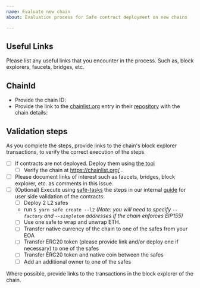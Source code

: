 ```yaml
---
name: Evaluate new chain
about: Evaluation process for Safe contract deployment on new chains

---
```


## Useful Links

Please list any useful links that you encounter in the process. Such as, block explorers, faucets, bridges, etc.

## ChainId

- Provide the chain ID: 
- Provide the link to the [chainlist.org](https://chainlist.org) entry in their [repository](https://github.com/ethereum-lists/chains/tree/master/_data/chains) with the chain details: 

## Validation steps

As you complete the steps, provide links to the chain's block explorer transactions, to verify the correct execution of the steps.

- [ ] If contracts are not deployed. Deploy them using [the tool](https://github.com/gnosis/safe-contracts)
  - [ ] Verify the chain at https://chainlist.org/ .
- [ ] Please document links of interest such as faucets, bridges, block explorer, etc. as comments in this issue.
- [ ] (Optional) Execute using [safe-tasks](https://github.com/gnosis/safe-tasks) the steps in our internal [guide](https://app.gitbook.com/o/-MhyDtGxUyODu7d4sgda/s/-MhyEL1Pq_BGR0rFugaE/backend/contract-deployment-checks) for user side validation of the contracts:
  - [ ] Deploy 2 L2 safes
   - run `$ yarn safe create --l2` *(Note: you will need to specify `--factory` and `--singleton` addresses if the chain enforces EIP155)*
  - [ ] Use one safe to wrap and unwrap ETH.
  - [ ] Transfer native currency of the chain to one of the safes from your EOA
  - [ ] Transfer ERC20 token (please provide link and/or deploy one if necessary) to one of the safes
  - [ ] Transfer ERC20 token and native coin between the safes
  - [ ] Add an additional owner to one of the safes
  
Where possible, provide links to the transactions in the block explorer of the chain.
